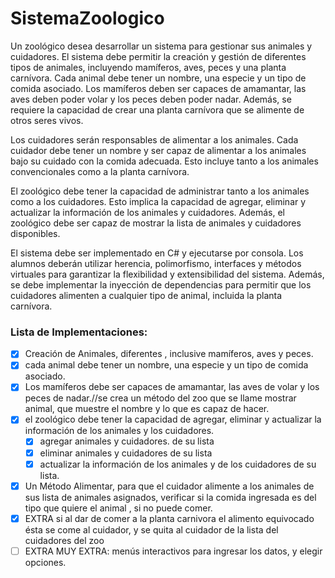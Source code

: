 # SistemaZoologico
Un zoológico desea desarrollar un sistema para gestionar sus animales y cuidadores. El sistema debe permitir la creación y gestión de diferentes tipos de animales, incluyendo mamíferos, aves, peces y una planta carnívora. Cada animal debe tener un nombre, una especie y un tipo de comida asociado. Los mamíferos deben ser capaces de amamantar, las aves deben poder volar y los peces deben poder nadar. Además, se requiere la capacidad de crear una planta carnívora que se alimente de otros seres vivos.

Los cuidadores serán responsables de alimentar a los animales. Cada cuidador debe tener un nombre y ser capaz de alimentar a los animales bajo su cuidado con la comida adecuada. Esto incluye tanto a los animales convencionales como a la planta carnívora.

El zoológico debe tener la capacidad de administrar tanto a los animales como a los cuidadores. Esto implica la capacidad de agregar, eliminar y actualizar la información de los animales y cuidadores. Además, el zoológico debe ser capaz de mostrar la lista de animales y cuidadores disponibles.

El sistema debe ser implementado en C# y ejecutarse por consola. Los alumnos deberán utilizar herencia, polimorfismo, interfaces y métodos virtuales para garantizar la flexibilidad y extensibilidad del sistema. Además, se debe implementar la inyección de dependencias para permitir que los cuidadores alimenten a cualquier tipo de animal, incluida la planta carnívora.

### Lista de Implementaciones:

- [x]  Creación de Animales, diferentes , inclusive mamíferos, aves y peces.
- [x]  cada animal debe tener un nombre, una especie y un tipo de comida asociado.
- [x]  Los mamíferos debe ser capaces de amamantar, las aves de volar y los peces de nadar.//se crea un método del zoo que se llame mostrar animal, que muestre el nombre y lo que es capaz de hacer.
- [x]  el zoológico debe tener la capacidad de agregar, eliminar y actualizar  la información de los animales y los cuidadores.
    - [x]  agregar animales y cuidadores. de su lista
    - [x]  eliminar animales y cuidadores de su lista
    - [X]  actualizar la información de los animales y de los cuidadores de su lista.
- [x]  Un Método Alimentar, para que el cuidador alimente a los animales de sus lista de animales asignados, verificar si la comida ingresada es del tipo que quiere el animal , si no puede comer.
- [x]  EXTRA si al dar de comer a la planta carnivora el alimento equivocado ésta se come al cuidador, y se quita al cuidador de la lista del cuidadores del zoo
- [ ]  EXTRA MUY EXTRA: menús interactivos para ingresar los datos, y elegir opciones.
